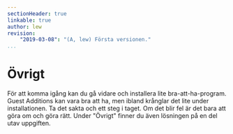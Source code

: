 ```yaml
---
sectionHeader: true
linkable: true
author: lew
revision:
    "2019-03-08": "(A, lew) Första versionen."
...
```

Övrigt
=======================

För att komma igång kan du gå vidare och installera lite bra-att-ha-program. Guest Additions kan vara bra att ha, men ibland krånglar det lite under installationen. Ta det sakta och ett steg i taget. Om det blir fel är det bara att göra om och göra rätt. Under "Övrigt" finner du även lösningen på en del utav uppgiften.

